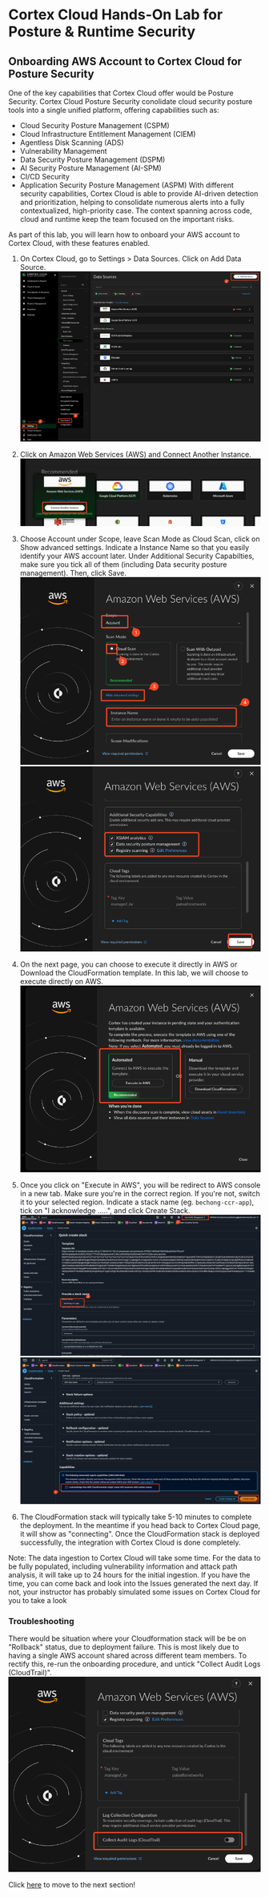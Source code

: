 # Cortex Cloud Hands-On Lab for Posture & Runtime Security
## Onboarding AWS Account to Cortex Cloud for Posture Security
One of the key capabilities that Cortex Cloud offer would be Posture Security. Cortex Cloud Posture Security conolidate cloud security posture tools into a single unified platform, offering capabilities such as:
* Cloud Security Posture Management (CSPM)
* Cloud Infrastructure Entitlement Management (CIEM)
* Agentless Disk Scanning (ADS)
* Vulnerability Management
* Data Security Posture Management (DSPM)
* AI Security Posture Management (AI-SPM)
* CI/CD Security
* Application Security Posture Management (ASPM)
With different security capabilities, Cortex Cloud is able to provide AI-driven detection and prioritization, helping to consolidate numerous alerts into a fully contextualized, high-priority case. The context spanning across code, cloud and runtime keep the team focused on the important risks. 

As part of this lab, you will learn how to onboard your AWS account to Cortex Cloud, with these features enabled. 

1. On Cortex Cloud, go to Settings > Data Sources. Click on Add Data Source.
![](/resources/cc-02.png?raw=true)

2. Click on Amazon Web Services (AWS) and Connect Another Instance.
![](/resources/cc-03.png?raw=true)

3. Choose Account under Scope, leave Scan Mode as Cloud Scan, click on Show advanced settings. Indicate a Instance Name so that you easily identify your AWS account later. Under Additional Security Capabilties, make sure you tick all of them (including Data security posture management). Then, click Save.
![](/resources/cc-04.png?raw=true)
![](/resources/cc-05.png?raw=true)

4. On the next page, you can choose to execute it directly in AWS or Download the CloudFormation template. In this lab, we will choose to execute directly on AWS.
![](/resources/cc-06.png?raw=true)

5. Once you click on "Execute in AWS", you will be redirect to AWS console in a new tab. Make sure you're in the correct region. If you're not, switch it to your selected region. Indicate a stack name (eg. `bechong-ccr-app`), tick on "I acknowledge .....", and click Create Stack.
![](/resources/cc-07.png?raw=true)
![](/resources/cc-08.png?raw=true)

6. The CloudFormation stack will typically take 5-10 minutes to complete the deployment. In the meantime if you head back to Cortex Cloud page, it will show as "connecting". Once the CloudFormation stack is deployed successfully, the integration with Cortex Cloud is done completely.

Note: The data ingestion to Cortex Cloud will take some time. For the data to be fully populated, including vulnerability information and attack path analysis, it will take up to 24 hours for the initial ingestion. If you have the time, you can come back and look into the Issues generated the next day. If not, your instructor has probably simulated some issues on Cortex Cloud for you to take a look

### Troubleshooting
There would be situation where your Cloudformation stack will be be on "Rollback" status, due to deployment failure. This is most likely due to having a single AWS account shared across different team members. To rectify this, re-run the onboarding procedure, and untick "Collect Audit Logs (CloudTrail)".
![](/resources/cc-09.png?raw=true)

Click [here]() to move to the next section!